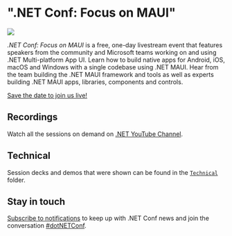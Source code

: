 # ".NET Conf: Focus on MAUI" 
[![](Creative/MAUI%20550x182.png)](https://focus.dotnetconf.net)

*.NET Conf: Focus on MAUI* is a free, one-day livestream event that features speakers from the community and Microsoft teams working on and using .NET Multi-platform App UI. Learn how to build native apps for Android, iOS, macOS and Windows with a single codebase using .NET MAUI. Hear from the team building the .NET MAUI framework and tools as well as experts building .NET MAUI apps, libraries, components and controls.

[Save the date to join us live!](https://focus.dotnetconf.net)

## Recordings 
Watch all the sessions on demand on [.NET YouTube Channel](https://www.youtube.com/watch?v=vc22hoUorzA).

## Technical
Session decks and demos that were shown can be found in the [`Technical`](Technical) folder. 

## Stay in touch
[Subscribe to notifications](http://eepurl.com/gvEhgX) to keep up with .NET Conf news and join the conversation [#dotNETConf](https://twitter.com/search?q=%23dotnetconf).
